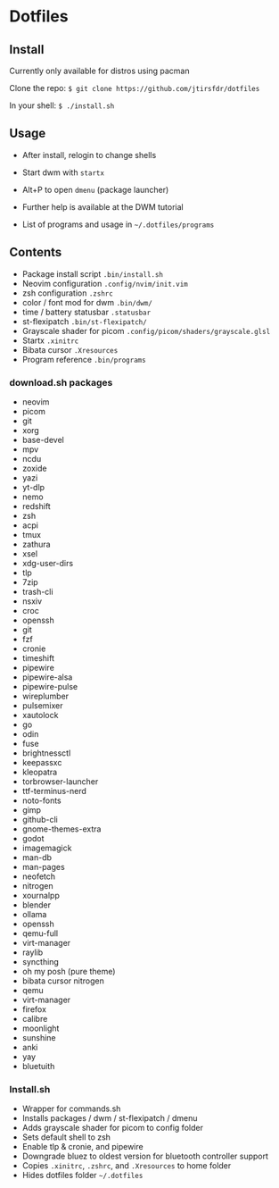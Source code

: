 # Dotfiles

## Install
Currently only available for distros using pacman

Clone the repo:
```$ git clone https://github.com/jtirsfdr/dotfiles```

In your shell:
```$ ./install.sh```

## Usage
- After install, relogin to change shells

- Start dwm with ```startx```

- Alt+P to open ```dmenu``` (package launcher)

- Further help is available at the DWM tutorial

- List of programs and usage in ```~/.dotfiles/programs```

## Contents
- Package install script ```.bin/install.sh```
- Neovim configuration ```.config/nvim/init.vim```
- zsh configuration ```.zshrc```
- color / font mod for dwm ```.bin/dwm/```
- time / battery statusbar ```.statusbar```
- st-flexipatch  ```.bin/st-flexipatch/```
- Grayscale shader for picom ```.config/picom/shaders/grayscale.glsl```
- Startx ```.xinitrc```
- Bibata cursor ```.Xresources```
- Program reference ```.bin/programs```

### download.sh packages
- neovim  
- picom  
- git 
- xorg 
- base-devel 
- mpv 
- ncdu 
- zoxide 
- yazi 
- yt-dlp 
- nemo 
- redshift 
- zsh 
- acpi 
- tmux 
- zathura 
- xsel 
- xdg-user-dirs 
- tlp 
- 7zip 
- trash-cli 
- nsxiv 
- croc 
- openssh 
- git 
- fzf 
- cronie 
- timeshift 
- pipewire 
- pipewire-alsa 
- pipewire-pulse 
- wireplumber 
- pulsemixer 
- xautolock 
- go 
- odin 
- fuse 
- brightnessctl 
- keepassxc 
- kleopatra 
- torbrowser-launcher 
- ttf-terminus-nerd 
- noto-fonts 
- gimp 
- github-cli 
- gnome-themes-extra 
- godot 
- imagemagick 
- man-db 
- man-pages 
- neofetch 
- nitrogen 
- xournalpp 
- blender 
- ollama 
- openssh 
- qemu-full 
- virt-manager 
- raylib 
- syncthing 
- oh my posh (pure theme)
- bibata cursor
 nitrogen
- qemu
- virt-manager
- firefox
- calibre
- moonlight
- sunshine
- anki
- yay
- bluetuith

### Install.sh
- Wrapper for commands.sh
- Installs packages / dwm / st-flexipatch / dmenu
- Adds grayscale shader for picom to config folder
- Sets default shell to zsh 
- Enable tlp & cronie, and pipewire
- Downgrade bluez to oldest version for bluetooth controller support
- Copies ```.xinitrc```, ```.zshrc```, and ```.Xresources``` to home folder
- Hides dotfiles folder ```~/.dotfiles```
